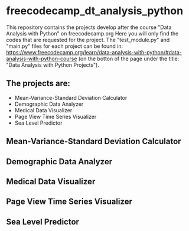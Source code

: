 # freecodecamp_dt_analysis_python
This repository contains the projects develop after the course "Data Analysis with Python" on freecodecamp.org Here you will only find the codes that are requested for the project. The "test_module.py" and "main.py" files for each project can be found in: https://www.freecodecamp.org/learn/data-analysis-with-python/#data-analysis-with-python-course (on the botton of the page under the title: "Data Analysis with Python Projects").

## The projects are: 
- Mean-Variance-Standard Deviation Calculator
- Demographic Data Analyzer
- Medical Data Visualizer
- Page View Time Series Visualizer
- Sea Level Predictor


## Mean-Variance-Standard Deviation Calculator



## Demographic Data Analyzer



## Medical Data Visualizer



## Page View Time Series Visualizer



## Sea Level Predictor
